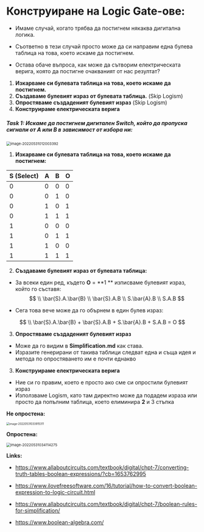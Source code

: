 # Конструиране на Logic Gate-ове:

- Имаме случай, когато трябва да постигнем някаква дигитална логика.

- Съответно в тези случай просто може да си направим една булева таблица на това, което искаме да постигнем.
- Остава обаче въпроса, как може да сътворим електрическата верига, която да постигне очакваният от нас резултат?



1. **Изкарваме си булевата таблица на това, което искаме да постигнем.**
2. **Създаваме булевият израз от булевата таблица.** (Skip Logism)
3. **Опростяваме създаденият булевият израз** (Skip Logism)
4. **Конструираме електрическата верига**



##### **Task 1**: Искаме да постигнем дигитален Switch, който да пропуска сигнали от A или B в зависимост от избора ни:



<img src="C:\Users\Gosho\Desktop\GitHub\8-bit-Computer\Pictures\image-20220531012003392.png" alt="image-20220531012003392" style="zoom:67%;" />

1. **Изкарваме си булевата таблица на това, което искаме да постигнем:**

| S (Select) | A    | B    | O    |
| ---------- | ---- | ---- | ---- |
| 0          | 0    | 0    | 0    |
| 0          | 0    | 1    | 0    |
| 0          | 1    | 0    | 1    |
| 0          | 1    | 1    | 1    |
| 1          | 0    | 0    | 0    |
| 1          | 0    | 1    | 1    |
| 1          | 1    | 0    | 0    |
| 1          | 1    | 1    | 1    |

2. **Създаваме булевият израз от булевата таблица:**

- За всеки един ред, където **O** = **1 ** изписваме булевият израз, който го съставя:
  $$
  \\ \bar{S}.A.\bar{B}
  \\ \bar{S}.A.B
  \\ S.\bar{A}.B
  \\ S.A.B
  $$

- Сега това вече може да го обърнем в един булев израз:

$$
\\ \bar{S}.A.\bar{B} +
\bar{S}.A.B +
S.\bar{A}.B + 
S.A.B =
O
$$

3. **Опростяваме създаденият булевият израз**

- Може да го видим в **Simplification.md** как става. 
- Изразите генерирани от такива таблици следват една и съща идея и метода по опростяването им е почти еднакво

3. **Конструираме електрическата верига**

- Ние си го правим, което е просто ако сме си опростили булевият израз
- Използваме Logism, като там директно може да подадем израза или просто да попълним таблица, което елиминира **2** и 3 стъпка



**Не опростена:**



<img src="C:\Users\Gosho\Desktop\GitHub\8-bit-Computer\Pictures\image-20220531033915311.png" alt="image-20220531033915311" style="zoom:50%;" />

**Опростена:**

<img src="C:\Users\Gosho\Desktop\GitHub\8-bit-Computer\Pictures\image-20220531034114275.png" alt="image-20220531034114275" style="zoom:67%;" />



**Links:**

- https://www.allaboutcircuits.com/textbook/digital/chpt-7/converting-truth-tables-boolean-expressions/?cb=1653762995

- https://www.ilovefreesoftware.com/16/tutorial/how-to-convert-boolean-expression-to-logic-circuit.html
- https://www.allaboutcircuits.com/textbook/digital/chpt-7/boolean-rules-for-simplification/
- https://www.boolean-algebra.com/


